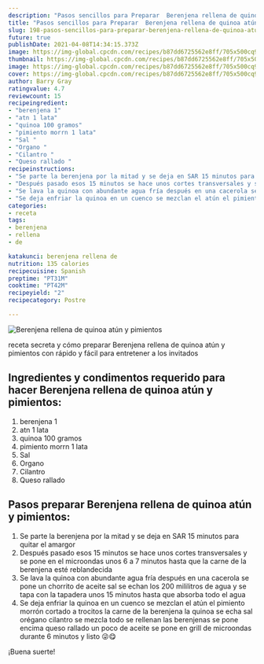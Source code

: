 ```yaml
---
description: "Pasos sencillos para Preparar  Berenjena rellena de quinoa atún y pimientos"
title: "Pasos sencillos para Preparar  Berenjena rellena de quinoa atún y pimientos"
slug: 198-pasos-sencillos-para-preparar-berenjena-rellena-de-quinoa-atun-y-pimientos
future: true
publishDate: 2021-04-08T14:34:15.373Z
image: https://img-global.cpcdn.com/recipes/b87dd6725562e8ff/705x500cq90/berenjena-rellena-de-quinoa-atun-y-pimientos-foto-principal.jpg
thumbnail: https://img-global.cpcdn.com/recipes/b87dd6725562e8ff/705x500cq90/berenjena-rellena-de-quinoa-atun-y-pimientos-foto-principal.jpg
image: https://img-global.cpcdn.com/recipes/b87dd6725562e8ff/705x500cq90/berenjena-rellena-de-quinoa-atun-y-pimientos-foto-principal.jpg
cover: https://img-global.cpcdn.com/recipes/b87dd6725562e8ff/705x500cq90/berenjena-rellena-de-quinoa-atun-y-pimientos-foto-principal.jpg
author: Barry Gray
ratingvalue: 4.7
reviewcount: 15
recipeingredient:
- "berenjena 1"
- "atn 1 lata"
- "quinoa 100 gramos"
- "pimiento morrn 1 lata"
- "Sal "
- "Organo "
- "Cilantro "
- "Queso rallado "
recipeinstructions:
- "Se parte la berenjena por la mitad y se deja en SAR 15 minutos para quitar el amargor"
- "Después pasado esos 15 minutos se hace unos cortes transversales y se pone en el microondas unos 6 a 7 minutos hasta que la carne de la berenjena esté reblandecida"
- "Se lava la quinoa con abundante agua fría después en una cacerola se pone un chorrito de aceite sal se echan los 200 mililitros de agua y se tapa con la tapadera unos 15 minutos hasta que absorba todo el agua"
- "Se deja enfriar la quinoa en un cuenco se mezclan el atún el pimiento morrón cortado a trocitos la carne de la berenjena la quinoa se echa sal orégano cilantro se mezcla todo se rellenan las berenjenas se pone encima queso rallado un poco de aceite se pone en grill de microondas durante 6 minutos y listo 😜😋"
categories:
- receta
tags:
- berenjena
- rellena
- de

katakunci: berenjena rellena de 
nutrition: 135 calories
recipecuisine: Spanish
preptime: "PT31M"
cooktime: "PT42M"
recipeyield: "2"
recipecategory: Postre

---
```



![Berenjena rellena de quinoa atún y pimientos](https://img-global.cpcdn.com/recipes/b87dd6725562e8ff/705x500cq90/berenjena-rellena-de-quinoa-atun-y-pimientos-foto-principal.jpg)

receta secreta y cómo preparar Berenjena rellena de quinoa atún y pimientos con rápido y fácil para entretener a los invitados

<!--inarticleads1-->

## Ingredientes y condimentos requerido para hacer Berenjena rellena de quinoa atún y pimientos:

1. berenjena 1
1. atn 1 lata
1. quinoa 100 gramos
1. pimiento morrn 1 lata
1. Sal 
1. Organo 
1. Cilantro 
1. Queso rallado 



<!--inarticleads2-->

## Pasos preparar Berenjena rellena de quinoa atún y pimientos:

1. Se parte la berenjena por la mitad y se deja en SAR 15 minutos para quitar el amargor
1. Después pasado esos 15 minutos se hace unos cortes transversales y se pone en el microondas unos 6 a 7 minutos hasta que la carne de la berenjena esté reblandecida
1. Se lava la quinoa con abundante agua fría después en una cacerola se pone un chorrito de aceite sal se echan los 200 mililitros de agua y se tapa con la tapadera unos 15 minutos hasta que absorba todo el agua
1. Se deja enfriar la quinoa en un cuenco se mezclan el atún el pimiento morrón cortado a trocitos la carne de la berenjena la quinoa se echa sal orégano cilantro se mezcla todo se rellenan las berenjenas se pone encima queso rallado un poco de aceite se pone en grill de microondas durante 6 minutos y listo 😜😋



¡Buena suerte!

